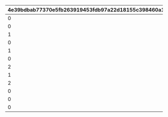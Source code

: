 |4e39bdbab77370e5fb263919453fdb97a22d18155c398460a10723ad598e2714|f78ed47acbfd5593cd23b3e47b8d6c53dfbd98f31fe5cd03f8ad356224346095|c7adc4861e314646a5d9525f970ad69206a5f3dba07118212202867f1ea6da98|fe561780f3118636f46186970a6e6d109a7df58036dccdce9e422f2530ecc5b6|cd93739179b1f48858c4d10d1318821de57e788e528042f6d13c6296d01b4e2f|c96061b8e73d8293b53a74bcf76a92a027df71c759cdbda291c5c0914d2beece|
| --- | --- | --- | --- | --- | --- |
|0|20025|0|1|1|1101|
|0|20025|0|1|1|1102|
|1|20025|5042002|1|0|1103|
|0|20025|0|1|1|1104|
|1|20025|5042003|1|0|1105|
|0|20025|0|1|1|1106|
|2|20025|5042005|1|0|1107|
|1|20025|5042007|2|0|1201|
|2|20025|5042007|2|0|1202|
|0|20025|0|2|1|1203|
|0|20025|0|2|1|1204|
|0|20025|0|1|0|1301|